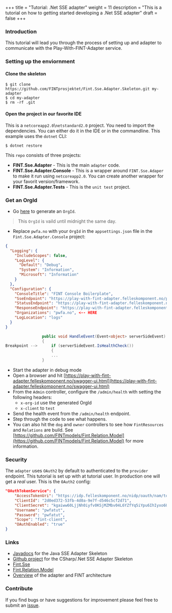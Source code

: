 +++
title = "Tutorial: .Net SSE adapter"
weight = 11
description = "This is a tutorial on how to getting started developing a .Net SSE adapter"
draft = false
+++

### Introduction
This tutorial will lead you through the process of setting up and adapter to communicate with the Play-With-FINT-Adapter service.


### Setting up the enviornment

#### Clone the skeleton

```shell
$ git clone https://github.com/FINTprosjektet/Fint.Sse.Adapter.Skeleton.git my-adapter
$ cd my-adapter
$ rm -rf .git
```

#### Open the project in our favorite IDE
This is a `netcoreapp2.0`\\`netstandard2.0` project. You need to import the dependencies. You can either do it in the IDE or in the commandline. This example uses the `dotnet` CLI:

```shell
$ dotnet restore
```

This `repo` consists of three projects:

- **FINT.Sse.Adapter** - This is the main `adapter` code.
- **FINT.Sse.Adapter.Console** - This is a wrapper around `FINT.Sse.Adaper` to make it run using `netcoreapp2.0`. You can create another wrapper for your favorit version/framework.
- **FINT.Sse.Adapter.Tests** - This is the `unit test` project.

### Get an OrgId
* Go <a href="https://play-with-fint-adapter.felleskomponent.no/demo/organization/generateOrgId" target="_blank">here</a> to generate an `OrgId`. 

> This `OrgId` is vaild until midnight the same day.

* Replace `pwfa.no` with your `OrgId` in the `appsettings.json` file in the `Fint.Sse.Adapter.Console` project:

```json
{
  "Logging": {
    "IncludeScopes": false,
    "LogLevel": {
      "Default": "Debug",
      "System": "Information",
      "Microsoft": "Information"
    }
  },
  "Configuration": {
    "ConsoleTitle": "FINT Console Boilerplate",
    "SseEndpoint": "https://play-with-fint-adapter.felleskomponent.no/provider/sse",
    "StatusEndpoint": "https://play-with-fint-adapter.felleskomponent.no/provider/status",
    "ResponseEndpoint": "https://play-with-fint-adapter.felleskomponent.no/provider/response",
    "Organizations": "pwfa.no", <-- HERE
    "LogLocation": "logs"
  }
}
```

```csharp
                public void HandleEvent(Event<object> serverSideEvent)
                {
Breakpoint -->      if (serverSideEvent.IsHealthCheck())
                    {
                    ...
                }
```
* Start the adapter in debug mode
* Open a browser and hit [https://play-with-fint-adapter.felleskomponent.no/swagger-ui.html](https://play-with-fint-adapter.felleskomponent.no/swagger-ui.html)
* From the `Admin` controller, configure the `/admin/health` with setting the following headers:
  * `x-org-id` use the generated OrgId
  * `x-client` to `test`
* Send the health event from the `/admin/health` endpoint.
* Step through the code to see what happens.
* You can also hit the `dog` and `owner` controllers to see how `FintResources` and `Relations` are build. See [https://github.com/FINTmodels/Fint.Relation.Model](https://github.com/FINTmodels/Fint.Relation.Model) for more information.

### Security
The `adapter` uses `OAuth2` by default to authenticated to the `provider` endpoint. This tutorial is set up with at tutorial user. In production one will get a *real* user. This is the `OAuth2` config:

```json
"OAuthTokenService": {
    "AccessTokenUri": "https://idp.felleskomponent.no/nidp/oauth/nam/token",
    "ClientId": "2d0ed372-53fb-4d0a-9e7f-d546c5cf2d71",
    "ClientSecret": "kgaiww60LjjNh0iyfv0KSjMZMbv04L6YZfYq5iYpu6IhIyxo6UFdslQMw_BBmZeVOuUCl75f3dE6FaDTVxgYjg",
    "Username": "pwfatut",
    "Password": "pwfatut",
    "Scope": "fint-client",
    "OAuthEnabled": "true"
}
```

### Links
* [Javadocs](https://docs.felleskomponent.no/fint-sse-adapter-skeleton) for the Java SSE Adapter Skeleton
* [Github project](https://github.com/FINTprosjektet/Fint.Sse.Adapter.Skeleton) for the CSharp/.Net SSE Adapter Skeleton
* [Fint.Sse](https://github.com/FINTlibs/Fint.Sse)
* [Fint.Relation.Model](https://github.com/FINTmodels/Fint.Relation.Model])
* [Overview](/adapter/overview/) of the adapter and FINT architecture

### Contribute
If you find bugs or have suggestions for improvement please feel free to submit an [issue](https://github.com/FINTprosjektet/Fint.Sse.Adapter.Skeleton/issues).



